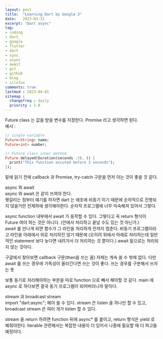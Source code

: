 ```yaml
---
layout: post
title:  "Learning Dart by Google 3"
date:   2023-03-31
excerpt: "Dart async"
tag:
- coding
- dart
- google
- flutter
- dart
- sync
- async
- await
- git
- github
- blog
- silofox
comments: true
lastmod : 2023-04-01
sitemap : 
  changefreq : daily
  priority : 1.0
---
```


Future class 는 값을 받을 변수를 지정한다. Promise 라고 생각하면 된다.<br>
예시 : 
```dart
// single variable
Future<String> name;
Future<int> number;

// Future class inner method
Future.delayed(Duration(seconds :3), () {
  print("This function excuted before 3 seconds");
});
```

밑에 읽기 전에 
callback 과 Promise,
try-catch 구문을 먼저 아는 것이 좋을 것 같다.<br>

async 와 await <br>
async 와 await 은 같이 쓰여야 한다.<br>
헷갈리는 점부터 얘기를 하자면 dart 는 애초에 비동기 이기 때문에 순차적으로 진행되지 않을거란 전제하에 생각해야한다. 순차적 프로그램에 너무 익숙해져 있어서 그렇다.<br>

async function 내부에서 await 가 동작할 수 있다. 그렇다고 꼭 return 형식이 Future 여야 하는 것은 아니다. (안에서 처리하고 끝날 수도 있는 것 아닌가.)<br>
await 를 만나게 되면 함수가 그 라인을 처리하게 전까지 멈춘다. 비동기 프로그램이라고 라인을 아래에서 위로 처리하진 않기 때문에 (오히려 위에서 아래로 처리하는데 일반적인 statement 보다 늦다면 내려가서 더 처리하는 것 뿐이다.) await 밑으로는 처리되지 않는 것이다.<br>

구글에서 찾아보면 callback 구문(then을 쓰는 꼴) 자체는 계속 쓸 수 밖에 없다. 다만 await 를 쓰는 경우에 가독성이 올라간다면 쓰는 것이 좋다. 쓰는 경우를 구분해서 쓰자는 뜻<br>

보통 동기로 처리해야하는 부분을 따로 function 으로 빼서 해야할 것 같다. main 에 async 로 하다보면 결국 동기 프로그램이 되어버리니까 말이다.<br>

stream 과 broadcast stream<br>
import "dart:async"; 해야 쓸 수 있다.
stream 은 listen 을 하나만 할 수 있고,
broadcast stream 은 여러 개가 listen 할 수 있다.<br>

stream 을 return 하려면 function 뒤에 async* 를 붙이고, return 형식은 yield 로 해줘야한다. Iterable 관련해서는 복잡한 내용이 더 있어서 나중에 필요할 때 더 파고들 예정이다.